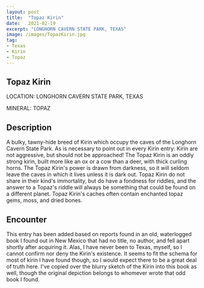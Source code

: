 ```yaml
---
layout: post
title:  "Topaz Kirin"
date:   2021-02-19
excerpt: "LONGHORN CAVERN STATE PARK, TEXAS"
image: /images/TopazKirin.jpg
tag:
- Texas
- Kirin
- Topaz
---
```


## Topaz Kirin

LOCATION: LONGHORN CAVERN STATE PARK, TEXAS

MINERAL: TOPAZ

## Description

A bulky, tawny-hide breed of Kirin which occupy the caves of the Longhorn Cavern State Park. As is necessary to point out in every Kirin entry: Kirin are not aggressive, but should not be approached! The Topaz Kirin is an oddly strong kirin, built more like an ox or a cow than a deer, with thick curling horns. The Topaz Kirin's power is drawn from darkness, so it will seldom leave the caves in which it lives unless it is dark out. Topaz Kirin do not share in their kind's immortality, but do have a fondness for riddles, and the answer to a Topaz's riddle will always be something that could be found on a different planet. Topaz Kirin's caches often contain enchanted topaz gems, moss, and dried bones.


## Encounter
This entry has been added based on reports found in an old, waterlogged book I found out in New Mexico that had no title, no author, and fell apart shortly after acquiring it. Alas, I have never been to Texas, myself, so I cannot confirm nor deny the Kirin's existence. It seems to fit the schema for most of kirin I have found though, so I would expect there to be a great deal of truth here. I've copied over the blurry sketch of the Kirin into this book as well, though the original depiction belongs to whomever wrote that odd book I found.
